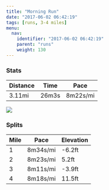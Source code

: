 ```yaml
---
title: "Morning Run"
date: "2017-06-02 06:42:19"
tags: [runs, 3-4 miles]
menu:
  nav:
    identifier: "2017-06-02 06:42:19"
    parent: "runs"
    weight: 130
---
```


### Stats

| Distance | Time | Pace |
|----------|------|------|
|3.11mi|26m3s|8m22s/mi|

<img src='https://maps.googleapis.com/maps/api/staticmap?maptype=roadmap&path=enc:yujeIvivLxAtGQrFdCdBHvEpAkACcGbBeClDQpBbEaKbEBuFpBkC`DClBjDcKpEl@cInH@TlCsJnDEeElAgC~Dy@`CfEgKbEFoFlCuCnCF|AxD_KlEb@eIxD_BbDvDiKlFBuFdCqCdCIxBlDaK~Et@sIbEaAdCfEwHlD&key=AIzaSyC1MId7bFpkLXNAaYhBSTb8jLyiSqzbDtM&size=800x800&markers=color:yellow|label:S|53.47181,-2.2494&markers=color:green|label:F|53.46992999999999,-2.2529499999999993'>

### Splits

| Mile | Pace | Elevation |
|------|------|-----------|
|1|8m34s/mi|-6.2ft|
|2|8m23s/mi|5.2ft|
|3|8m11s/mi|-3.9ft|
|4|8m18s/mi|11.5ft|
